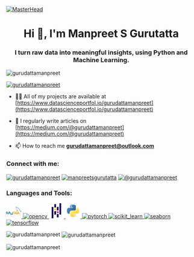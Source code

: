 [![MasterHead](https://datasciencedistrict.nl/wp-content/uploads/2020/03/databanner.png)]()
<h1 align="center">Hi 👋, I'm Manpreet S Gurutatta</h1>
<h3 align="center">I turn raw data into meaningful insights, using Python and Machine Learning.</h3>

<p align="left"> <img src="https://komarev.com/ghpvc/?username=gurudattamanpreet&label=Profile%20views&color=0e75b6&style=flat" alt="gurudattamanpreet" /> </p>

<p align="left"> <a href="https://github.com/ryo-ma/github-profile-trophy"><img src="https://github-profile-trophy.vercel.app/?username=gurudattamanpreet" alt="gurudattamanpreet" /></a> </p>

- 👨‍💻 All of my projects are available at [https://www.datascienceportfol.io/gurudattamanpreet](https://www.datascienceportfol.io/gurudattamanpreet)

- 📝 I regularly write articles on [https://medium.com/@gurudattamanpreet](https://medium.com/@gurudattamanpreet)

- 📫 How to reach me **gurudattamanpreet@outlook.com**

<h3 align="left">Connect with me:</h3>
<p align="left">
<a href="https://linkedin.com/in/gurudattamanpreet" target="blank"><img align="center" src="https://raw.githubusercontent.com/rahuldkjain/github-profile-readme-generator/master/src/images/icons/Social/linked-in-alt.svg" alt="gurudattamanpreet" height="30" width="40" /></a>
<a href="https://kaggle.com/manpreetsgurutatta" target="blank"><img align="center" src="https://raw.githubusercontent.com/rahuldkjain/github-profile-readme-generator/master/src/images/icons/Social/kaggle.svg" alt="manpreetsgurutatta" height="30" width="40" /></a>
<a href="https://medium.com/@gurudattamanpreet" target="blank"><img align="center" src="https://raw.githubusercontent.com/rahuldkjain/github-profile-readme-generator/master/src/images/icons/Social/medium.svg" alt="@gurudattamanpreet" height="30" width="40" /></a>
</p>

<h3 align="left">Languages and Tools:</h3>
<p align="left"> <a href="https://www.mysql.com/" target="_blank" rel="noreferrer"> <img src="https://raw.githubusercontent.com/devicons/devicon/master/icons/mysql/mysql-original-wordmark.svg" alt="mysql" width="40" height="40"/> </a> <a href="https://opencv.org/" target="_blank" rel="noreferrer"> <img src="https://www.vectorlogo.zone/logos/opencv/opencv-icon.svg" alt="opencv" width="40" height="40"/> </a> <a href="https://pandas.pydata.org/" target="_blank" rel="noreferrer"> <img src="https://raw.githubusercontent.com/devicons/devicon/2ae2a900d2f041da66e950e4d48052658d850630/icons/pandas/pandas-original.svg" alt="pandas" width="40" height="40"/> </a> <a href="https://www.python.org" target="_blank" rel="noreferrer"> <img src="https://raw.githubusercontent.com/devicons/devicon/master/icons/python/python-original.svg" alt="python" width="40" height="40"/> </a> <a href="https://pytorch.org/" target="_blank" rel="noreferrer"> <img src="https://www.vectorlogo.zone/logos/pytorch/pytorch-icon.svg" alt="pytorch" width="40" height="40"/> </a> <a href="https://scikit-learn.org/" target="_blank" rel="noreferrer"> <img src="https://upload.wikimedia.org/wikipedia/commons/0/05/Scikit_learn_logo_small.svg" alt="scikit_learn" width="40" height="40"/> </a> <a href="https://seaborn.pydata.org/" target="_blank" rel="noreferrer"> <img src="https://seaborn.pydata.org/_images/logo-mark-lightbg.svg" alt="seaborn" width="40" height="40"/> </a> <a href="https://www.tensorflow.org" target="_blank" rel="noreferrer"> <img src="https://www.vectorlogo.zone/logos/tensorflow/tensorflow-icon.svg" alt="tensorflow" width="40" height="40"/> </a> </p>

<p><img align="left" src="https://github-readme-stats.vercel.app/api/top-langs?username=gurudattamanpreet&show_icons=true&locale=en&layout=compact" alt="gurudattamanpreet" /></p>

<p>&nbsp;<img align="center" src="https://github-readme-stats.vercel.app/api?username=gurudattamanpreet&show_icons=true&locale=en" alt="gurudattamanpreet" /></p>

<p><img align="center" src="https://github-readme-streak-stats.herokuapp.com/?user=gurudattamanpreet&" alt="gurudattamanpreet" /></p>
